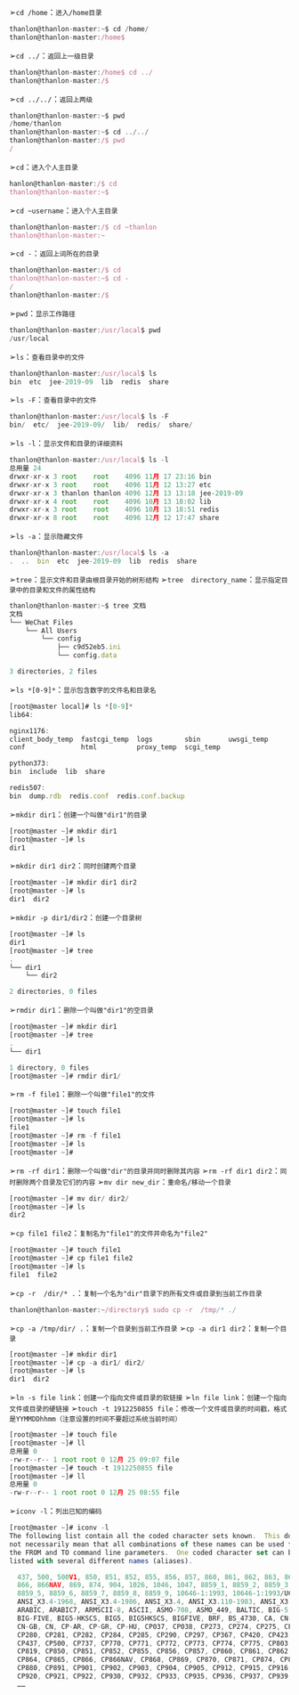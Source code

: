 ➢`cd /home`：`进入/home目录`
```js
thanlon@thanlon-master:~$ cd /home/
thanlon@thanlon-master:/home$ 
```
➢`cd ../`：`返回上一级目录`
```js
thanlon@thanlon-master:/home$ cd ../
thanlon@thanlon-master:/$ 
```
➢`cd ../../`：`返回上两级`
```js
thanlon@thanlon-master:~$ pwd
/home/thanlon
thanlon@thanlon-master:~$ cd ../../
thanlon@thanlon-master:/$ pwd
/
```
➢`cd`：`进入个人主目录`
```js
hanlon@thanlon-master:/$ cd
thanlon@thanlon-master:~$ 
```
➢`cd ~username`：`进入个人主目录`
```js
thanlon@thanlon-master:/$ cd ~thanlon
thanlon@thanlon-master:~
```
➢`cd -`：`返回上词所在的目录`	
```js
thanlon@thanlon-master:/$ cd
thanlon@thanlon-master:~$ cd -
/
thanlon@thanlon-master:/$ 
```
➢`pwd`：`显示工作路径`
```js
thanlon@thanlon-master:/usr/local$ pwd
/usr/local
```
➢`ls`：`查看目录中的文件`
```js
thanlon@thanlon-master:/usr/local$ ls
bin  etc  jee-2019-09  lib  redis  share
```
➢`ls -F`：`查看目录中的文件`
```js
thanlon@thanlon-master:/usr/local$ ls -F
bin/  etc/  jee-2019-09/  lib/  redis/  share/
```
➢`ls -l`：`显示文件和目录的详细资料`
```js
thanlon@thanlon-master:/usr/local$ ls -l
总用量 24
drwxr-xr-x 3 root    root    4096 11月 17 23:16 bin
drwxr-xr-x 3 root    root    4096 11月 12 13:27 etc
drwxr-xr-x 3 thanlon thanlon 4096 12月 13 13:18 jee-2019-09
drwxr-xr-x 4 root    root    4096 10月 13 18:02 lib
drwxr-xr-x 3 root    root    4096 10月 13 18:51 redis
drwxr-xr-x 8 root    root    4096 12月 12 17:47 share
```
➢`ls -a`：`显示隐藏文件`
```js
thanlon@thanlon-master:/usr/local$ ls -a
.  ..  bin  etc  jee-2019-09  lib  redis  share
```
➢`tree`：`显示文件和目录由根目录开始的树形结构`
➢`tree  directory_name`：`显示指定目录中的目录和文件的属性结构`
```js
thanlon@thanlon-master:~$ tree 文档
文档
└── WeChat Files
    └── All Users
        └── config
            ├── c9d52eb5.ini
            └── config.data

3 directories, 2 files
```
➢`ls *[0-9]*`：`显示包含数字的文件名和目录名`
```js
[root@master local]# ls *[0-9]*
lib64:

nginx1176:
client_body_temp  fastcgi_temp  logs        sbin       uwsgi_temp
conf              html          proxy_temp  scgi_temp

python373:
bin  include  lib  share

redis507:
bin  dump.rdb  redis.conf  redis.conf.backup
```
➢`mkdir dir1`：`创建一个叫做"dir1"的目录`
```js
[root@master ~]# mkdir dir1
[root@master ~]# ls
dir1
```
➢`mkdir dir1 dir2`：`同时创建两个目录`
```js
[root@master ~]# mkdir dir1 dir2
[root@master ~]# ls
dir1  dir2
```
➢`mkdir -p dir1/dir2`：`创建一个目录树`
```js
[root@master ~]# ls
dir1
[root@master ~]# tree
.
└── dir1
    └── dir2

2 directories, 0 files
```
➢`rmdir dir1`：`删除一个叫做"dir1"的空目录`
```js
[root@master ~]# mkdir dir1
[root@master ~]# tree
.
└── dir1

1 directory, 0 files
[root@master ~]# rmdir dir1/
```
➢`rm -f file1`：`删除一个叫做"file1"的文件`
```js
[root@master ~]# touch file1
[root@master ~]# ls
file1
[root@master ~]# rm -f file1
[root@master ~]# ls
[root@master ~]# 
```
➢`rm -rf dir1`：`删除一个叫做"dir"的目录并同时删除其内容`
➢`rm -rf dir1 dir2`：`同时删除两个目录及它们的内容`
➢`mv dir new_dir`：`重命名/移动一个目录`
```js
[root@master ~]# mv dir/ dir2/
[root@master ~]# ls
dir2
```
➢`cp file1 file2`：`复制名为"file1"的文件并命名为"file2"`
```js
[root@master ~]# touch file1
[root@master ~]# cp file1 file2
[root@master ~]# ls
file1  file2
```
➢`cp -r  /dir/* .`：`复制一个名为"dir"目录下的所有文件或目录到当前工作目录`
```js
thanlon@thanlon-master:~/directory$ sudo cp -r  /tmp/* ./
```
➢`cp -a /tmp/dir/ .`：`复制一个目录到当前工作目录`
➢`cp -a dir1 dir2`：`复制一个目录`
```js
[root@master ~]# mkdir dir1
[root@master ~]# cp -a dir1/ dir2/
[root@master ~]# ls
dir1  dir2
```
➢`ln -s file link`：`创建一个指向文件或目录的软链接`
➢`ln file link`：`创建一个指向文件或目录的硬链接`
➢`touch -t 1912250855 file`：`修改一个文件或目录的时间戳，格式是YYMMDDhhmm（注意设置的时间不要超过系统当前时间）`
```js
[root@master ~]# touch file
[root@master ~]# ll
总用量 0
-rw-r--r-- 1 root root 0 12月 25 09:07 file
[root@master ~]# touch -t 1912250855 file
[root@master ~]# ll
总用量 0
-rw-r--r-- 1 root root 0 12月 25 08:55 file
```
➢`iconv -l`：`列出已知的编码`
```js
[root@master ~]# iconv -l
The following list contain all the coded character sets known.  This does
not necessarily mean that all combinations of these names can be used for
the FROM and TO command line parameters.  One coded character set can be
listed with several different names (aliases).

  437, 500, 500V1, 850, 851, 852, 855, 856, 857, 860, 861, 862, 863, 864, 865,
  866, 866NAV, 869, 874, 904, 1026, 1046, 1047, 8859_1, 8859_2, 8859_3, 8859_4,
  8859_5, 8859_6, 8859_7, 8859_8, 8859_9, 10646-1:1993, 10646-1:1993/UCS4,
  ANSI_X3.4-1968, ANSI_X3.4-1986, ANSI_X3.4, ANSI_X3.110-1983, ANSI_X3.110,
  ARABIC, ARABIC7, ARMSCII-8, ASCII, ASMO-708, ASMO_449, BALTIC, BIG-5,
  BIG-FIVE, BIG5-HKSCS, BIG5, BIG5HKSCS, BIGFIVE, BRF, BS_4730, CA, CN-BIG5,
  CN-GB, CN, CP-AR, CP-GR, CP-HU, CP037, CP038, CP273, CP274, CP275, CP278,
  CP280, CP281, CP282, CP284, CP285, CP290, CP297, CP367, CP420, CP423, CP424,
  CP437, CP500, CP737, CP770, CP771, CP772, CP773, CP774, CP775, CP803, CP813,
  CP819, CP850, CP851, CP852, CP855, CP856, CP857, CP860, CP861, CP862, CP863,
  CP864, CP865, CP866, CP866NAV, CP868, CP869, CP870, CP871, CP874, CP875,
  CP880, CP891, CP901, CP902, CP903, CP904, CP905, CP912, CP915, CP916, CP918,
  CP920, CP921, CP922, CP930, CP932, CP933, CP935, CP936, CP937, CP939, CP949,
  ……
```